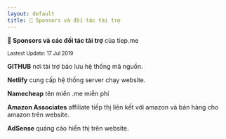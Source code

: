 ```yaml
---
layout: default
title: 🍻 Sponsors và đối tác tài trợ
---
```


**🍻 Sponsors và các đối tác tài trợ** của tiep.me

<sub>Lastest Update: 17 Jul 2019</sub>

**GITHUB** nơi tài trợ bảo lưu hệ thống mã nguồn.

**Netlify** cung cấp hệ thống server chạy website.

**Namecheap** tên miền .me miễn phí

**Amazon Associates** affiliate tiếp thị liên kết với amazon và bán hàng cho amazon trên website.

**AdSense** quảng cáo hiển thị trên website.